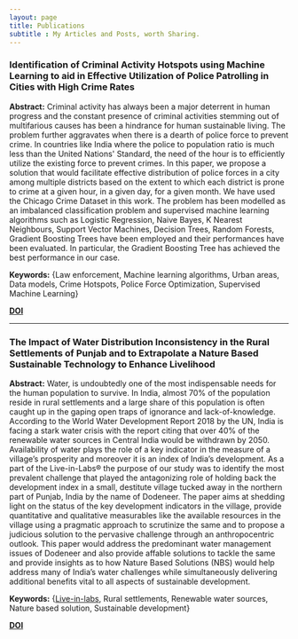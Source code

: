 ```yaml
---
layout: page
title: Publications
subtitle : My Articles and Posts, worth Sharing.
---
```


### Identification of Criminal Activity Hotspots using Machine Learning to aid in Effective Utilization of Police Patrolling in Cities with High Crime Rates

**Abstract:** Criminal activity has always been a major deterrent in human progress and the constant presence of criminal activities stemming out of multifarious causes has been a hindrance for human sustainable living. The problem further aggravates when there is a dearth of police force to prevent crime. In countries like India where the police to population ratio is much less than the United Nations' Standard, the need of the hour is to efficiently utilize the existing force to prevent crimes. In this paper, we propose a solution that would facilitate effective distribution of police forces in a city among multiple districts based on the extent to which each district is prone to crime at a given hour, in a given day, for a given month. We have used the Chicago Crime Dataset in this work. The problem has been modelled as an imbalanced classification problem and supervised machine learning algorithms such as Logistic Regression, Naive Bayes, K Nearest Neighbours, Support Vector Machines, Decision Trees, Random Forests, Gradient Boosting Trees have been employed and their performances have been evaluated. In particular, the Gradient Boosting Tree has achieved the best performance in our case.  

**Keywords:** {Law enforcement, Machine learning algorithms, Urban areas, Data models, Crime Hotspots, Police Force Optimization, Supervised Machine Learning}  

[**DOI**](https://ieeexplore.ieee.org/document/9031057)

---

### The Impact of Water Distribution Inconsistency in the Rural Settlements of Punjab and to Extrapolate a Nature Based Sustainable Technology to Enhance Livelihood  

**Abstract:** Water, is undoubtedly one of the most indispensable needs for the human population to survive. In India, almost 70% of the population reside in rural settlements and a large share of this population is often caught up in the gaping open traps of ignorance and lack-of-knowledge. According to the World Water Development Report 2018 by the UN, India is facing a stark water crisis with the report citing that over 40% of the renewable water sources in Central India would be withdrawn by 2050. Availability of water plays the role of a key indicator in the measure of a village’s prosperity and moreover it is an index of India’s development. As a part of the Live-in-Labs® the purpose of our study was to identify the most prevalent challenge that played the antagonizing role of holding back the development index in a small, destitute village tucked away in the northern part of Punjab, India by the name of Dodeneer. The paper aims at shedding light on the status of the key development indicators in the village, provide quantitative and qualitative measurables like the available resources in the village using a pragmatic approach to scrutinize the same and to propose a judicious solution to the pervasive challenge through an anthropocentric outlook. This paper would address the predominant water management issues of Dodeneer and also provide affable solutions to tackle the same and provide insights as to how Nature Based Solutions (NBS) would help address many of India’s water challenges while simultaneously delivering additional benefits vital to all aspects of sustainable development.

**Keywords:** {[Live-in-labs](https://www.amrita.edu/international/live-in-labs), Rural settlements, Renewable water sources, Nature based solution, Sustainable development}

[**DOI**](https://link.springer.com/chapter/10.1007/978-981-15-1420-3_175)



